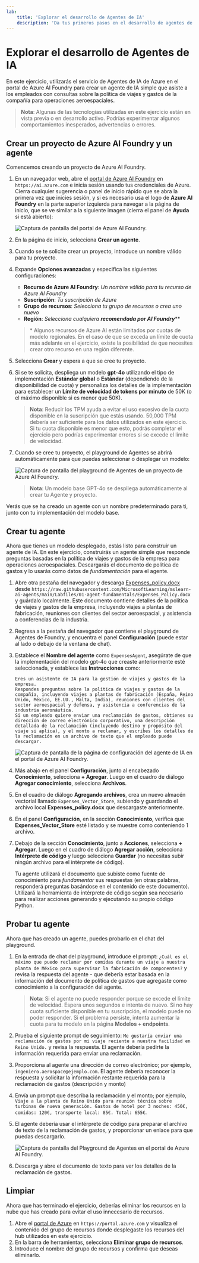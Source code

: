 ```yaml
---
lab:
    title: 'Explorar el desarrollo de Agentes de IA'
    description: 'Da tus primeros pasos en el desarrollo de agentes de IA explorando el servicio de Agentes de IA de Azure en el portal de Azure AI Foundry.'
---
```


# Explorar el desarrollo de Agentes de IA

En este ejercicio, utilizarás el servicio de Agentes de IA de Azure en el portal de Azure AI Foundry para crear un agente de IA simple que asiste a los empleados con consultas sobre la política de viajes y gastos de la compañía para operaciones aeroespaciales.


> **Nota**: Algunas de las tecnologías utilizadas en este ejercicio están en vista previa o en desarrollo activo. Podrías experimentar algunos comportamientos inesperados, advertencias o errores.

## Crear un proyecto de Azure AI Foundry y un agente

Comencemos creando un proyecto de Azure AI Foundry.

1. En un navegador web, abre el [portal de Azure AI Foundry](https://ai.azure.com) en `https://ai.azure.com` e inicia sesión usando tus credenciales de Azure. Cierra cualquier sugerencia o panel de inicio rápido que se abra la primera vez que inicies sesión, y si es necesario usa el logo de **Azure AI Foundry** en la parte superior izquierda para navegar a la página de inicio, que se ve similar a la siguiente imagen (cierra el panel de **Ayuda** si está abierto):

    ![Captura de pantalla del portal de Azure AI Foundry.](../Media/ai-foundry-home.png)

1. En la página de inicio, selecciona **Crear un agente**.
1. Cuando se te solicite crear un proyecto, introduce un nombre válido para tu proyecto.
1. Expande **Opciones avanzadas** y especifica las siguientes configuraciones:
    - **Recurso de Azure AI Foundry**: *Un nombre válido para tu recurso de Azure AI Foundry*
    - **Suscripción**: *Tu suscripción de Azure*
    - **Grupo de recursos**: *Selecciona tu grupo de recursos o crea uno nuevo*
    - **Región**: *Selecciona cualquiera **recomendada por AI Foundry***\**

    > \* Algunos recursos de Azure AI están limitados por cuotas de modelo regionales. En el caso de que se exceda un límite de cuota más adelante en el ejercicio, existe la posibilidad de que necesites crear otro recurso en una región diferente.

1. Selecciona **Crear** y espera a que se cree tu proyecto.
1. Si se te solicita, despliega un modelo **gpt-4o** utilizando el tipo de implementación **Estándar global** o **Estándar** (dependiendo de la disponibilidad de cuota) y personaliza los detalles de la implementación para establecer un **Límite de velocidad de tokens por minuto** de 50K (o el máximo disponible si es menor que 50K).

    > **Nota**: Reducir los TPM ayuda a evitar el uso excesivo de la cuota disponible en la suscripción que estás usando. 50,000 TPM debería ser suficiente para los datos utilizados en este ejercicio. Si tu cuota disponible es menor que esto, podrás completar el ejercicio pero podrías experimentar errores si se excede el límite de velocidad.

1. Cuando se cree tu proyecto, el playground de Agentes se abrirá automáticamente para que puedas seleccionar o desplegar un modelo:

    ![Captura de pantalla del playground de Agentes de un proyecto de Azure AI Foundry.](../Media/ai-foundry-agents-playground.png)

    >**Nota**: Un modelo base GPT-4o se despliega automáticamente al crear tu Agente y proyecto.

Verás que se ha creado un agente con un nombre predeterminado para ti, junto con tu implementación del modelo base.

## Crear tu agente

Ahora que tienes un modelo desplegado, estás listo para construir un agente de IA. En este ejercicio, construirás un agente simple que responde preguntas basadas en la política de viajes y gastos de la empresa para operaciones aeroespaciales. Descargarás el documento de política de gastos y lo usarás como datos de *fundamentación* para el agente.

1. Abre otra pestaña del navegador y descarga [Expenses_policy.docx](https://raw.githubusercontent.com/MicrosoftLearning/mslearn-ai-agents/main/Labfiles/01-agent-fundamentals/Expenses_Policy.docx) desde `https://raw.githubusercontent.com/MicrosoftLearning/mslearn-ai-agents/main/Labfiles/01-agent-fundamentals/Expenses_Policy.docx` y guárdalo localmente. Este documento contiene detalles de la política de viajes y gastos de la empresa, incluyendo viajes a plantas de fabricación, reuniones con clientes del sector aeroespacial, y asistencia a conferencias de la industria.
1. Regresa a la pestaña del navegador que contiene el playground de Agentes de Foundry, y encuentra el panel **Configuración** (puede estar al lado o debajo de la ventana de chat).
1. Establece el **Nombre del agente** como `ExpensesAgent`, asegúrate de que la implementación del modelo gpt-4o que creaste anteriormente esté seleccionada, y establece las **Instrucciones** como:

    ```prompt
   Eres un asistente de IA para la gestión de viajes y gastos de la empresa.
   Respondes preguntas sobre la política de viajes y gastos de la compañía, incluyendo viajes a plantas de fabricación (España, Reino Unido, México, EE.UU., Malta, India), reuniones con clientes del sector aeroespacial y defensa, y asistencia a conferencias de la industria aeronáutica.
   Si un empleado quiere enviar una reclamación de gastos, obtienes su dirección de correo electrónico corporativo, una descripción detallada de la reclamación (incluyendo destino y propósito del viaje si aplica), y el monto a reclamar, y escribes los detalles de la reclamación en un archivo de texto que el empleado puede descargar.
    ```

    ![Captura de pantalla de la página de configuración del agente de IA en el portal de Azure AI Foundry.](../Media/ai-agent-setup.png)

1. Más abajo en el panel **Configuración**, junto al encabezado **Conocimiento**, selecciona **+ Agregar**. Luego en el cuadro de diálogo **Agregar conocimiento**, selecciona **Archivos**.
1. En el cuadro de diálogo **Agregando archivos**, crea un nuevo almacén vectorial llamado `Expenses_Vector_Store`, subiendo y guardando el archivo local **Expenses_policy.docx** que descargaste anteriormente.
1. En el panel **Configuración**, en la sección **Conocimiento**, verifica que **Expenses_Vector_Store** esté listado y se muestre como conteniendo 1 archivo.
1. Debajo de la sección **Conocimiento**, junto a **Acciones**, selecciona **+ Agregar**. Luego en el cuadro de diálogo **Agregar acción**, selecciona **Intérprete de código** y luego selecciona **Guardar** (no necesitas subir ningún archivo para el intérprete de código).

    Tu agente utilizará el documento que subiste como fuente de conocimiento para *fundamentar* sus respuestas (en otras palabras, responderá preguntas basándose en el contenido de este documento). Utilizará la herramienta de intérprete de código según sea necesario para realizar acciones generando y ejecutando su propio código Python.

## Probar tu agente

Ahora que has creado un agente, puedes probarlo en el chat del playground.

1. En la entrada de chat del playground, introduce el prompt: `¿Cuál es el máximo que puedo reclamar por comidas durante un viaje a nuestra planta de México para supervisar la fabricación de componentes?` y revisa la respuesta del agente - que debería estar basada en la información del documento de política de gastos que agregaste como conocimiento a la configuración del agente.

    > **Nota**: Si el agente no puede responder porque se excede el límite de velocidad. Espera unos segundos e intenta de nuevo. Si no hay cuota suficiente disponible en tu suscripción, el modelo puede no poder responder. Si el problema persiste, intenta aumentar la cuota para tu modelo en la página **Modelos + endpoints**.

1. Prueba el siguiente prompt de seguimiento: `Me gustaría enviar una reclamación de gastos por mi viaje reciente a nuestra facilidad en Reino Unido.` y revisa la respuesta. El agente debería pedirte la información requerida para enviar una reclamación.
1. Proporciona al agente una dirección de correo electrónico; por ejemplo, `ingeniero.aerospace@ejemplo.com`. El agente debería reconocer la respuesta y solicitar la información restante requerida para la reclamación de gastos (descripción y monto)
1. Envía un prompt que describa la reclamación y el monto; por ejemplo, `Viaje a la planta de Reino Unido para reunión técnica sobre turbinas de nueva generación. Gastos de hotel por 3 noches: 450€, comidas: 120€, transporte local: 85€. Total: 655€`.
1. El agente debería usar el intérprete de código para preparar el archivo de texto de la reclamación de gastos, y proporcionar un enlace para que puedas descargarlo.

    ![Captura de pantalla del Playground de Agentes en el portal de Azure AI Foundry.](../Media/ai-agent-playground.png)

1. Descarga y abre el documento de texto para ver los detalles de la reclamación de gastos.

## Limpiar

Ahora que has terminado el ejercicio, deberías eliminar los recursos en la nube que has creado para evitar el uso innecesario de recursos.

1. Abre el [portal de Azure](https://portal.azure.com) en `https://portal.azure.com` y visualiza el contenido del grupo de recursos donde desplegaste los recursos del hub utilizados en este ejercicio.
1. En la barra de herramientas, selecciona **Eliminar grupo de recursos**.
1. Introduce el nombre del grupo de recursos y confirma que deseas eliminarlo.

